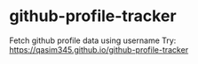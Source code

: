 # github-profile-tracker
Fetch github profile data using username
Try: https://qasim345.github.io/github-profile-tracker
